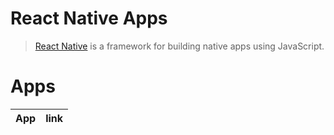 # React Native Apps
> [React Native](https://facebook.github.io/react-native/) is a framework for building native apps using JavaScript.

# Apps
|App|link|
|---|---|
